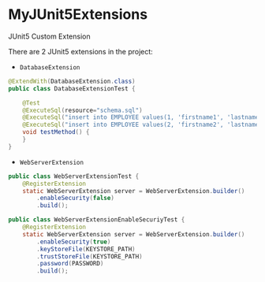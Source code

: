 # MyJUnit5Extensions
JUnit5 Custom Extension

There are 2 JUnit5 extensions in the project:

* `DatabaseExtension` 

```java
@ExtendWith(DatabaseExtension.class)
public class DatabaseExtensionTest {

    @Test
    @ExecuteSql(resource="schema.sql")
    @ExecuteSql("insert into EMPLOYEE values(1, 'firstname1', 'lastname1', 'test1@example.com', 'address1', 'city1')")
    @ExecuteSql("insert into EMPLOYEE values(2, 'firstname2', 'lastname2', 'test2@example.com', 'address2', 'city2')")
    void testMethod() {
    }
}
```
        
* `WebServerExtension`

```java
public class WebServerExtensionTest {
    @RegisterExtension
    static WebServerExtension server = WebServerExtension.builder()
        .enableSecurity(false)
        .build();
```
```java
public class WebServerExtensionEnableSecuriyTest {
    @RegisterExtension
    static WebServerExtension server = WebServerExtension.builder()
        .enableSecurity(true)
        .keyStoreFile(KEYSTORE_PATH)
        .trustStoreFile(KEYSTORE_PATH)
        .password(PASSWORD)
        .build();
```
